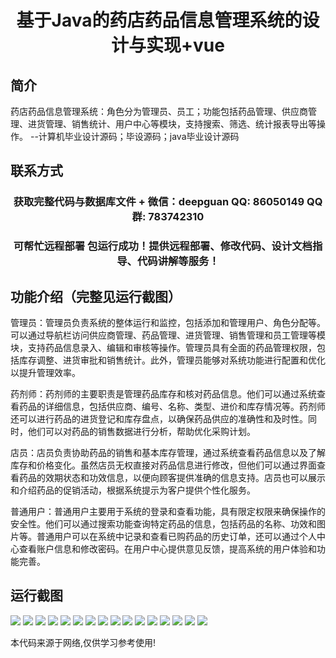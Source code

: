<p><h1 align="center">基于Java的药店药品信息管理系统的设计与实现+vue</h1></p>

## 简介
药店药品信息管理系统：角色分为管理员、员工；功能包括药品管理、供应商管理、进货管理、销售统计、用户中心等模块，支持搜索、筛选、统计报表导出等操作。    --计算机毕业设计源码；毕设源码；java毕业设计源码


## 联系方式
<p><h3 align="center">获取完整代码与数据库文件 + 微信：deepguan QQ: 86050149 QQ群: 783742310</h3></p>
<p><h3 align="center">可帮忙远程部署 包运行成功！提供远程部署、修改代码、设计文档指导、代码讲解等服务！</h3></p>

## 功能介绍（完整见运行截图）
管理员：管理员负责系统的整体运行和监控，包括添加和管理用户、角色分配等。可以通过导航栏访问供应商管理、药品管理、进货管理、销售管理和员工管理等模块，支持药品信息录入、编辑和审核等操作。管理员具有全面的药品管理权限，包括库存调整、进货审批和销售统计。此外，管理员能够对系统功能进行配置和优化以提升管理效率。

药剂师：药剂师的主要职责是管理药品库存和核对药品信息。他们可以通过系统查看药品的详细信息，包括供应商、编号、名称、类型、进价和库存情况等。药剂师还可以进行药品的进货登记和库存盘点，以确保药品供应的准确性和及时性。同时，他们可以对药品的销售数据进行分析，帮助优化采购计划。

店员：店员负责协助药品的销售和基本库存管理，通过系统查看药品信息以及了解库存和价格变化。虽然店员无权直接对药品信息进行修改，但他们可以通过界面查看药品的效期状态和功效信息，以便向顾客提供准确的信息支持。店员也可以展示和介绍药品的促销活动，根据系统提示为客户提供个性化服务。

普通用户：普通用户主要用于系统的登录和查看功能，具有限定权限来确保操作的安全性。他们可以通过搜索功能查询特定药品的信息，包括药品的名称、功效和图片等。普通用户可以在系统中记录和查看已购药品的历史订单，还可以通过个人中心查看账户信息和修改密码。在用户中心提供意见反馈，提高系统的用户体验和功能完善。


## 运行截图
![](img/001.jpg)
![](img/002.jpg)
![](img/003.jpg)
![](img/004.jpg)
![](img/005.jpg)
![](img/006.jpg)
![](img/007.jpg)
![](img/008.jpg)
![](img/009.jpg)
![](img/010.jpg)
![](img/011.jpg)
![](img/012.jpg)
![](img/013.jpg)
![](img/014.jpg)
![](img/015.jpg)
![](img/016.jpg)

<p>本代码来源于网络,仅供学习参考使用!</p>
